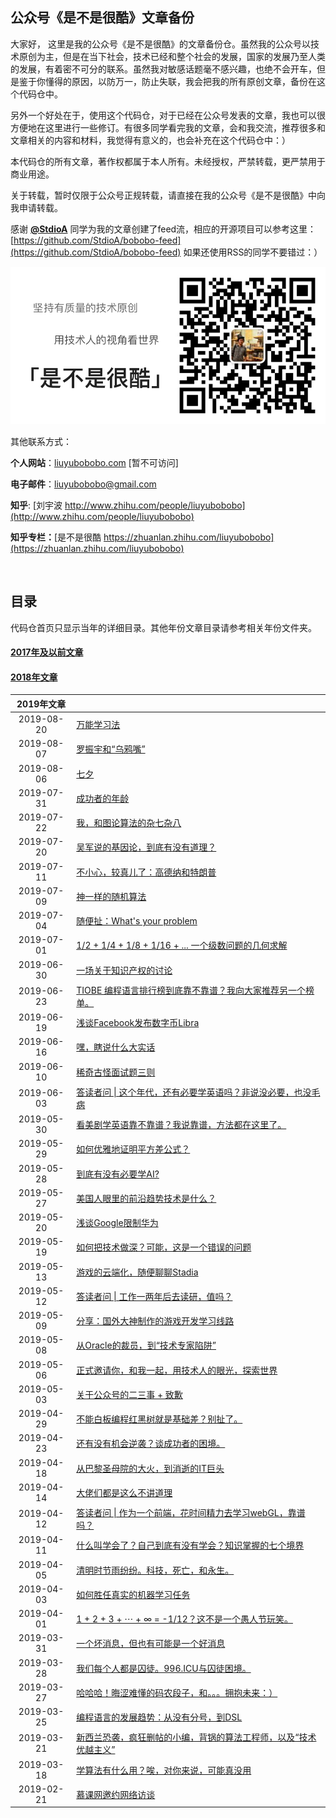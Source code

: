 ## 公众号《是不是很酷》文章备份

大家好， 这里是我的公众号《是不是很酷》的文章备份仓。虽然我的公众号以技术原创为主，但是在当下社会，技术已经和整个社会的发展，国家的发展乃至人类的发展，有着密不可分的联系。虽然我对敏感话题毫不感兴趣，也绝不会开车，但是鉴于你懂得的原因，以防万一，防止失联，我会把我的所有原创文章，备份在这个代码仓中。

另外一个好处在于，使用这个代码仓，对于已经在公众号发表的文章，我也可以很方便地在这里进行一些修订。有很多同学看完我的文章，会和我交流，推荐很多和文章相关的内容和材料，我觉得有意义的，也会补充在这个代码仓中：）

本代码仓的所有文章，著作权都属于本人所有。未经授权，严禁转载，更严禁用于商业用途。

关于转载，暂时仅限于公众号正规转载，请直接在我的公众号《是不是很酷》中向我申请转载。

感谢 [**@StdioA**](https://github.com/StdioA) 同学为我的文章创建了feed流，相应的开源项目可以参考这里：[https://github.com/StdioA/bobobo-feed](https://github.com/StdioA/bobobo-feed) 如果还使用RSS的同学不要错过：）

![qrcode](qrcode_banner.png)

其他联系方式：

**个人网站**：[liuyubobobo.com](http://liuyubobobo.com) [暂不可访问]

**电子邮件**：[liuyubobobo@gmail.com](mailto:liuyubobobo@gmail.com)

**知乎**: [刘宇波 http://www.zhihu.com/people/liuyubobobo](http://www.zhihu.com/people/liuyubobobo)

**知乎专栏：**[是不是很酷 https://zhuanlan.zhihu.com/liuyubobobo](https://zhuanlan.zhihu.com/liuyubobobo)

<br/>

## 目录

代码仓首页只显示当年的详细目录。其他年份文章目录请参考相关年份文件夹。

#### [**2017年及以前文章**](2017/) 

#### [**2018年文章**](2018/)

| 2019年文章 | |
|:---: | --- |
| 2019-08-20 | [万能学习法](2019/2019-08-20/) |
| 2019-08-07 | [罗振宇和“乌鸦嘴”](2019/2019-08-07/) |
| 2019-08-06 | [七夕](2019/2019-08-06/) |
| 2019-07-31 | [成功者的年龄](2019/2019-07-31/) |
| 2019-07-22 | [我，和图论算法的杂七杂八](2019/2019-07-22/) |
| 2019-07-20 | [吴军说的基因论，到底有没有道理？](2019/2019-07-20/) |
| 2019-07-11 | [不小心，较真儿了：高德纳和特朗普](2019/2019-07-11/) |
| 2019-07-09 | [神一样的随机算法](2019/2019-07-09/) |
| 2019-07-04 | [随便扯：What's your problem](2019/2019-07-04/) | 
| 2019-07-01 | [1/2 + 1/4 + 1/8 + 1/16 + ... 一个级数问题的几何求解](2019/2019-07-01/) |
| 2019-06-30 | [一场关于知识产权的讨论](2019/2019-06-30/) |
| 2019-06-23 | [TIOBE 编程语言排行榜到底靠不靠谱？我向大家推荐另一个榜单。](2019/2019-06-23/) |
| 2019-06-19 | [浅谈Facebook发布数字币Libra](2019/2019-06-19/) |
| 2019-06-16 | [嘿，瞎说什么大实话](2019/2019-06-16/) |
| 2019-06-10 | [稀奇古怪面试题三则](2019/2019-06-10/) |
| 2019-06-03 | [答读者问 \| 这个年代，还有必要学英语吗？非说没必要，也没毛病](2019/2019-06-03/) |
| 2019-05-30 | [看美剧学英语靠不靠谱？我说靠谱，方法都在这里了。](2019/2019-05-30/) |
| 2019-05-29 | [如何优雅地证明平方差公式？](2019/2019-05-29/) |
| 2019-05-28 | [到底有没有必要学AI?](2019/2019-05-28/) |
| 2019-05-27 | [美国人眼里的前沿趋势技术是什么？](2019/2019-05-27/) |
| 2019-05-20 | [浅谈Google限制华为](2019/2019-05-20/) |
| 2019-05-19 | [如何把技术做深？可能，这是一个错误的问题](2019/2019-05-19/) |
| 2019-05-13 | [游戏的云端化，随便聊聊Stadia](2019/2019-05-13/) |
| 2019-05-12 | [答读者问 \| 工作一两年后去读研，值吗？](2019/2019-05-12/) |
| 2019-05-09 | [分享：国外大神制作的游戏开发学习线路](2019/2019-05-09/) |
| 2019-05-08 | [从Oracle的裁员，到“技术专家陷阱”](2019/2019-05-08/) |
| 2019-05-06 | [正式邀请你，和我一起，用技术人的眼光，探索世界](2019/2019-05-06/) |
| 2019-05-03 | [关于公众号的二三事 + 致歉](2019/2019-05-03/) |
| 2019-04-29 | [不能白板编程红黑树就是基础差？别扯了。](2019/2019-04-29/) |
| 2019-04-23 | [还有没有机会逆袭？谈成功者的困境。](2019/2019-04-23/) |
| 2019-04-18 | [从巴黎圣母院的大火，到消逝的IT巨头](2019/2019-04-18/) |
| 2019-04-14 | [大佬们都是这么不讲道理](2019/2019-04-14/) |
| 2019-04-12 | [答读者问 \| 作为一个前端，花时间精力去学习webGL，靠谱吗？](2019/2019-04-12/) |
| 2019-04-11 | [什么叫学会了？自己到底有没有学会？知识掌握的七个境界](2019/2019-04-11/) |
| 2019-04-05 | [清明时节雨纷纷。科技，死亡，和永生。](2019/2019-04-05/) |
| 2019-04-03 | [如何胜任真实的机器学习任务](2019/2019-04-03/) |
| 2019-04-01 | [1 + 2 + 3 + ⋯ + ∞ = -1/12？这不是一个愚人节玩笑。](2019/2019-04-01/) |
| 2019-03-31 | [一个坏消息，但也有可能是一个好消息](2019/2019-03-31/) |
| 2019-03-28 | [我们每个人都是囚徒。996.ICU与囚徒困境。](2019/2019-03-28/) |
| 2019-03-27 | [哈哈哈！晦涩难懂的码农段子，和。。。拥抱未来：）](2019/2019-03-27/) |
| 2019-03-25 | [编程语言的发展趋势：从没有分号，到DSL](2019/2019-03-25/) |
| 2019-03-21 | [新西兰恐袭，疯狂删帖的小编，背锅的算法工程师，以及“技术优越主义”](2019/2019-03-21/) |
| 2019-03-18 | [学算法有什么用？唉，对你来说，可能真没用](2019/2019-03-18/) |
| 2019-02-21 | [慕课网邀约网络访谈](2019/2019-02-21/) |


